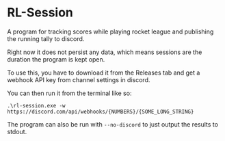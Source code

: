 # RL-Session

A program for tracking scores while playing rocket league and publishing the running tally to discord.

Right now it does not persist any data, which means sessions are the duration the program is kept open.

To use this, you have to download it from the Releases tab and get a webhook API key from channel settings in discord.

You can then run it from the terminal like so:
```
.\rl-session.exe -w https://discord.com/api/webhooks/{NUMBERS}/{SOME_LONG_STRING}
```

The program can also be run with `--no-discord` to just output the results to stdout.